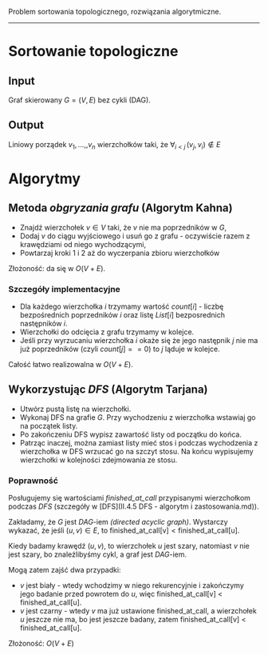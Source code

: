 Problem sortowania topologicznego, rozwiązania algorytmiczne.

---

# Sortowanie topologiczne
## Input 
Graf skierowany $G = (V, E)$ bez cykli (DAG).

## Output
Liniowy porządek $v_1, \ldots, ,v_n$ wierzchołków taki, że $\forall_{i<j}\,  (v_j, v_i) \notin E$

# Algorytmy
## Metoda *obgryzania grafu* (Algorytm Kahna)

* Znajdź wierzchołek $v \in V$ taki, że $v$ nie ma poprzedników w $G$,
* Dodaj $v$ do ciągu wyjściowego i usuń go z grafu - oczywiście razem z krawędziami od niego wychodzącymi,
* Powtarzaj kroki 1 i 2 aż do wyczerpania zbioru wierzchołków

Złożoność: da się w $O(V + E)$.

### Szczegóły implementacyjne
 * Dla każdego wierzchołka $i$ trzymamy wartość $count[i]$ - liczbę bezpośrednich poprzedników $i$ oraz listę $List[i]$ bezposrednich następników $i$.
* Wierzchołki do odcięcia z grafu trzymamy w kolejce. 
* Jeśli przy wyrzucaniu wierzchołka $i$ okaże się że jego następnik $j$ nie ma już poprzedników (czyli $count[j] == 0$) to $j$ ląduje w kolejce.

Całość łatwo realizowalna w $O(V + E)$.

## Wykorzystując *DFS* (Algorytm Tarjana)

* Utwórz pustą listę na wierzchołki.
* Wykonaj DFS na grafie $G$. Przy wychodzeniu z wierzchołka  wstawiaj go na początek listy.
* Po zakończeniu DFS wypisz zawartość listy od początku do końca.
* Patrząc inaczej, można zamiast listy mieć stos i podczas wychodzenia z wierzchołka w DFS wrzucać go na szczyt stosu. Na końcu wypisujemy wierzchołki w kolejności zdejmowania ze stosu.

### Poprawność
Posługujemy się wartościami *finished_at_call* przypisanymi wierzchołkom podczas *DFS* (szczegóły w [DFS](II.4.5 DFS - algorytm i zastosowania.md)).

Zakładamy, że $G$ jest $DAG$-iem *(directed acyclic graph)*. Wystarczy wykazać, że jeśli $(u,v) \in E$, to $\text{finished_at_call[v]} < \text{finished_at_call[u]}$.

Kiedy badamy krawędź $(u,v)$, to wierzchołek $u$ jest szary, natomiast $v$ nie jest szary, bo znaleźlibyśmy cykl, a graf jest $DAG$-iem.

Mogą zatem zajść dwa  przypadki:
* $v$ jest biały - wtedy wchodzimy w niego rekurencyjnie i zakończymy jego badanie przed powrotem do $u$, więc  $\text{finished_at_call[v] < finished_at_call[u]}$.
* $v$ jest czarny - wtedy $v$ ma już ustawione $\text{finished_at_call}$, a wierzchołek $u$ jeszcze nie ma, bo jest jeszcze badany, zatem $\text{finished_at_call[v] < finished_at_call[u]}$.

Złożoność: $O(V + E)$
